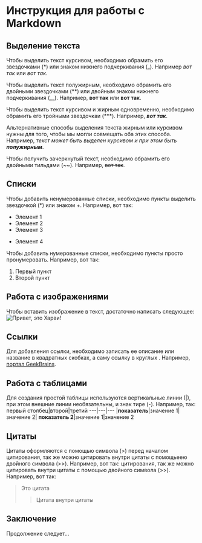 # Инструкция для работы с Markdown

## Выделение текста

Чтобы выделить текст курсивом, необходимо обрамить его звездочками (*) или знаком нижнего подчеркивания (_). Например *вот так* или _вот так_.

Чтобы выделить текст полужирным, необходимо обрамить его двойными звездочками (**) или двойным знаком нижнего подчеркивания (__). Например, **вот так** или __вот так__.

Чтобы выделить текст курсивом и жирным одновременно, необходимо обрамить его тройными звездочкаи (***). Например, ***вот так***.

Альтернативные способы выделения текста жирным или курсивом нужны для того, чтобы мы могли совмещать оба этих способа. Например, _текст может быть выделен курсивом и при этом быть **полужирным**_.

Чтобы получить зачеркнутый текст, необходимо обрамить его двойными тильдами (~~). Например, ~~вот так~~.

## Списки

Чтобы добавить ненумерованные списки, необходимо пункты выделить звездочкой (*) или знаком +. Например, вот так:
* Элемент 1
* Элемент 2
* Элемент 3
+ Элемент 4

Чтобы добавить нумерованные списки, необходимо пункты просто пронумеровать. Например, вот так:
1. Первый пункт
2. Второй пункт

## Работа с изображениями

Чтобы вставить изображение в текст, достаточно написать следующее:
![Привет, это Харви!](cat.jpg)

## Ссылки

Для добавления ссылки, необходимо записать ее описание или название в квадратных скобках, а саму ссылку в круглых [](). Например, [портал GeekBrains](https://gb.ru/).

## Работа с таблицами

Для создания простой таблицы используются вертикальные линии (|), при этом внешние линии необязательны, и знак тире (-). Например, так:
первый столбец|второй|третий
---|---|---
|**показатель**|значение 1|значение 2|
**показатель 2**|значение 1|значение 2

## Цитаты

Цитаты оформляются с помощью символа (>) перед началом 
цитирования, так же можно цитировать внутри цитаты с 
помощьеею двойного символа (>>). Например, вот так:
цитирования, так же можно цитировать внутри цитаты с помощью двойного символа (>>). Например, вот так:
>Это цитата
>>Цитата внутри цитаты

## Заключение

Продолжение следует...